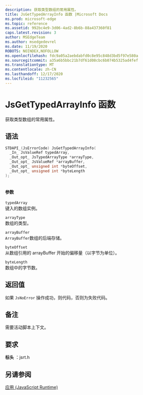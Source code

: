 ```yaml
---
description: 获取类型数组的常用属性。
title: JsGetTypedArrayInfo 函数 |Microsoft Docs
ms.prod: microsoft-edge
ms.topic: reference
ms.assetid: 992bc4e9-3d06-4ad2-8b6b-88a437360f81
caps.latest.revision: 3
author: MSEdgeTeam
ms.author: msedgedevrel
ms.date: 11/19/2020
ROBOTS: NOINDEX,NOFOLLOW
ms.openlocfilehash: fdc9a05a2aebdabfd0c8e95c848d3bd5f97e580a
ms.sourcegitcommit: a35a6b5bbc21b7df61d08cbc6b074b5325ad4fef
ms.translationtype: MT
ms.contentlocale: zh-CN
ms.lasthandoff: 12/17/2020
ms.locfileid: "11232565"
---
```

# JsGetTypedArrayInfo 函数

获取类型数组的常用属性。  
  
## 语法  
  
```cpp  
STDAPI_(JsErrorCode) JsGetTypedArrayInfo(  
  _In_ JsValueRef typedArray,  
  _Out_opt_ JsTypedArrayType *arrayType,  
  _Out_opt_ JsValueRef *arrayBuffer,  
  _Out_opt_ unsigned int *byteOffset,  
  _Out_opt_ unsigned int *byteLength  
);  
  
```  
  
#### 参数  
 `typedArray`  
 键入的数组实例。  
  
 `arrayType`  
 数组的类型。  
  
 `arrayBuffer`  
 `ArrayBuffer`数组的后端存储。  
  
 `byteOffset`  
 从数组引用的 arrayBuffer 开始的偏移量（以字节为单位）。  
  
 `byteLength`  
 数组中的字节数。  
  
## 返回值  
 如果 `JsNoError` 操作成功，则代码，否则为失败代码。  
  
## 备注  
 需要活动脚本上下文。  
  
## 要求  
 **标头** ：jsrt.h  
  
## 另请参阅  
 [应用 (JavaScript Runtime)](../chakra-hosting/reference-javascript-runtime.md)
